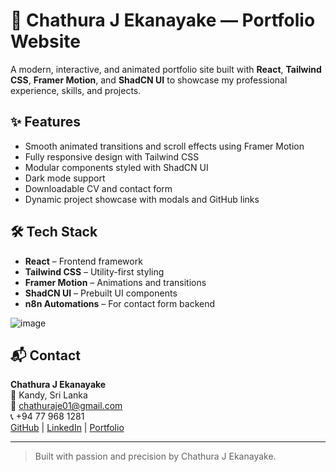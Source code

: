 # 💼 Chathura J Ekanayake — Portfolio Website

A modern, interactive, and animated portfolio site built with **React**, **Tailwind CSS**, **Framer Motion**, and **ShadCN UI** to showcase my professional experience, skills, and projects.

## ✨ Features

- Smooth animated transitions and scroll effects using Framer Motion
- Fully responsive design with Tailwind CSS
- Modular components styled with ShadCN UI
- Dark mode support
- Downloadable CV and contact form
- Dynamic project showcase with modals and GitHub links

## 🛠️ Tech Stack

- **React** – Frontend framework
- **Tailwind CSS** – Utility-first styling
- **Framer Motion** – Animations and transitions
- **ShadCN UI** – Prebuilt UI components
- **n8n Automations** – For contact form backend
  
![image](https://github.com/user-attachments/assets/fb531316-9cc1-4a4a-bfad-7af548e402a6)

## 📬 Contact

**Chathura J Ekanayake**  
📍 Kandy, Sri Lanka  
📧 chathuraje01@gmail.com  
📞 +94 77 968 1281  
[GitHub](https://github.com/chathuraje) | [LinkedIn](https://linkedin.com/in/chathuraje) | [Portfolio](https://chathura.digitix365.com)

---

> Built with passion and precision by Chathura J Ekanayake.
